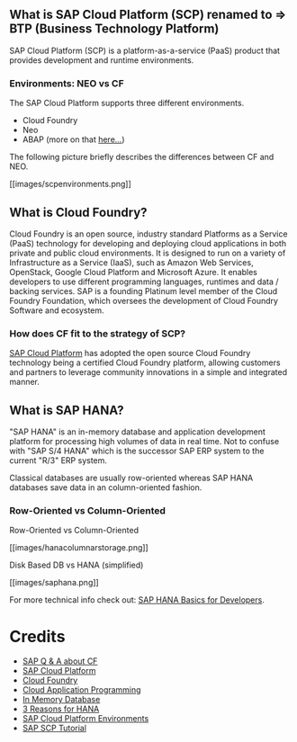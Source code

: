 ## What is SAP Cloud Platform (SCP) renamed to => BTP (Business Technology Platform)

SAP Cloud Platform (SCP) is a platform-as-a-service (PaaS) product that provides development and runtime environments.

### Environments: NEO vs CF

The SAP Cloud Platform supports three different environments. 

* Cloud Foundry
* Neo
* ABAP (more on that [here...](https://blogs.sap.com/2018/09/04/sap-cloud-platform-abap-environment/))

The following picture briefly describes the differences between CF and NEO.

[[images/scpenvironments.png]]

## What is Cloud Foundry?

Cloud Foundry is an open source, industry standard Platforms as a Service (PaaS) technology for developing and deploying cloud applications in both private and public cloud environments. It is designed to run on a variety of Infrastructure as a Service (IaaS), such as Amazon Web Services, OpenStack, Google Cloud Platform and Microsoft Azure. It enables developers to use different programming languages, runtimes and data / backing services. SAP is a founding Platinum level member of the Cloud Foundry Foundation, which oversees the development of Cloud Foundry Software and ecosystem.

### How does CF fit to the strategy of SCP?

[SAP Cloud Platform](https://help.sap.com/viewer/65de2977205c403bbc107264b8eccf4b/Cloud/en-US) has adopted the open source Cloud Foundry technology being a certified Cloud Foundry platform, allowing customers and partners to leverage community innovations in a simple and integrated manner.

## What is SAP HANA?

"SAP HANA" is an in-memory database and application development platform for processing high volumes of data in real time. Not to confuse with "SAP S/4 HANA" which is the successor SAP ERP system to the current "R/3" ERP system.

Classical databases are usually row-oriented whereas SAP HANA databases save data in an column-oriented fashion.

### Row-Oriented vs Column-Oriented

Row-Oriented vs Column-Oriented 

[[images/hanacolumnarstorage.png]]

Disk Based DB vs HANA (simplified)

[[images/saphana.png]]

For more technical info check out: [SAP HANA Basics for Developers](https://www.youtube.com/watch?v=2_P6jcbFzeo).

# Credits

* [SAP Q & A about CF](https://wiki.scn.sap.com/wiki/display/SAPHCP/Cloud+Foundry+environment+within+SAP+Cloud+Platform%3A+FAQ)
* [SAP Cloud Platform](https://www.sap.com/germany/products/cloud-platform.html)
* [Cloud Foundry](https://www.cloudfoundry.org/)
* [Cloud Application Programming](https://cap.cloud.sap/docs/)
* [In Memory Database](https://www.slideshare.net/SAPTechnology/inmemory-database-platform-for-big-data)
* [3 Reasons for HANA](https://ankaa-pmo.com/3-reasons-businesses-run-on-sap-hana/)
* [SAP Cloud Platform Environments](https://blogs.sap.com/2019/02/24/sap-cloud-platform-environment-cloud-foundry-vs-neo/)
* [SAP SCP Tutorial](https://medium.com/@fsp_bgd/integrating-sap-commerce-cloud-hybris-with-sap-crm-erp-via-scpi-step-by-step-tutorial-part-2162f223931d)